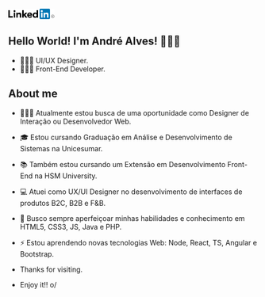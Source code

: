 
[<img src="https://raw.githubusercontent.com/aalvs/aalvs/master/linkedin.png" alt="Logo Linkedin"/>](https://www.linkedin.com/in/aalvs/)

## Hello World! I'm André Alves! 🙋🏻‍♂️

-  👨🏻‍🎨 UI/UX Designer.
-  👨🏻‍💻 Front-End Developer.
 
## About me 

-   🕵🏻‍♂️  Atualmente estou busca de uma oportunidade como Designer de Interação ou Desenvolvedor Web. 
-   🎓  Estou cursando Graduação em Análise e Desenvolvimento de Sistemas na Unicesumar.
-   📚  Também estou cursando um Extensão em Desenvolvimento Front-End na HSM University.
-   💻  Atuei como UX/UI Designer no desenvolvimento de interfaces de produtos B2C, B2B e F&B.
-   🎯  Busco sempre aperfeiçoar minhas habilidades e conhecimento em HTML5, CSS3, JS, Java e PHP.
-   ⚡  Estou aprendendo novas tecnologias Web: Node, React, TS, Angular e Bootstrap.


- Thanks for visiting. 

- Enjoy it!! o/

